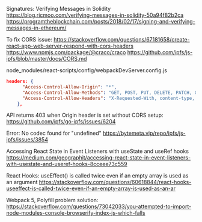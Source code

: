 Signatures: Verifying Messages in Solidity
https://blog.ricmoo.com/verifying-messages-in-solidity-50a94f82b2ca
https://programtheblockchain.com/posts/2018/02/17/signing-and-verifying-messages-in-ethereum/

To fix CORS issue:
https://stackoverflow.com/questions/67181658/create-react-app-web-server-respond-with-cors-headers
https://www.npmjs.com/package/@craco/craco
https://github.com/ipfs/js-ipfs/blob/master/docs/CORS.md

node_modules/react-scripts/config/webpackDevServer.config.js
```json
headers: {
      "Access-Control-Allow-Origin": "*",
      "Access-Control-Allow-Methods": "GET, POST, PUT, DELETE, PATCH, OPTIONS",
      "Access-Control-Allow-Headers": "X-Requested-With, content-type, Authorization"
    },
```

API returns 403 when Origin header is set without CORS setup:
https://github.com/ipfs/go-ipfs/issues/6204

Error: No codec found for "undefined"
https://bytemeta.vip/repo/ipfs/js-ipfs/issues/3854

Accessing React State in Event Listeners with useState and useRef hooks
https://medium.com/geographit/accessing-react-state-in-event-listeners-with-usestate-and-useref-hooks-8cceee73c559

React Hooks: useEffect() is called twice even if an empty array is used as an argument
https://stackoverflow.com/questions/60618844/react-hooks-useeffect-is-called-twice-even-if-an-empty-array-is-used-as-an-ar

Webpack 5, Polyfill problem solution:
https://stackoverflow.com/questions/73042033/you-attempted-to-import-node-modules-console-browserify-index-js-which-falls